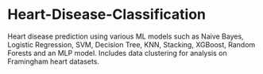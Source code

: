 # Heart-Disease-Classification
Heart disease prediction using various ML models such as Naive Bayes, Logistic Regression, SVM, Decision Tree, KNN, Stacking, XGBoost, Random Forests and an MLP model. Includes data clustering for analysis on Framingham heart datasets.
